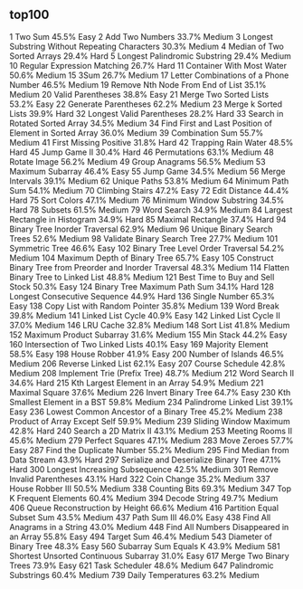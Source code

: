 top100
---
1	Two Sum	45.5%	Easy
2	Add Two Numbers	33.7%	Medium
3	Longest Substring Without Repeating Characters	30.3%	Medium
4	Median of Two Sorted Arrays	29.4%	Hard
5	Longest Palindromic Substring	29.4%	Medium
10	Regular Expression Matching	26.7%	Hard
11	Container With Most Water	50.6%	Medium
15	3Sum	26.7%	Medium
17	Letter Combinations of a Phone Number	46.5%	Medium
19	Remove Nth Node From End of List	35.1%	Medium
20	Valid Parentheses	38.8%	Easy
21	Merge Two Sorted Lists	53.2%	Easy
22	Generate Parentheses	62.2%	Medium
23	Merge k Sorted Lists	39.9%	Hard
32	Longest Valid Parentheses	28.2%	Hard
33	Search in Rotated Sorted Array	34.5%	Medium
34	Find First and Last Position of Element in Sorted Array	36.0%	Medium
39	Combination Sum	55.7%	Medium
41	First Missing Positive	31.8%	Hard
42	Trapping Rain Water	48.5%	Hard
45	Jump Game II	30.4%	Hard
46	Permutations	63.1%	Medium
48	Rotate Image	56.2%	Medium
49	Group Anagrams	56.5%	Medium
53	Maximum Subarray	46.4%	Easy
55	Jump Game	34.5%	Medium
56	Merge Intervals	39.1%	Medium
62	Unique Paths	53.8%	Medium
64	Minimum Path Sum	54.1%	Medium
70	Climbing Stairs	47.2%	Easy
72	Edit Distance	44.4%	Hard
75	Sort Colors	47.1%	Medium
76	Minimum Window Substring	34.5%	Hard
78	Subsets	61.5%	Medium
79	Word Search	34.9%	Medium
84	Largest Rectangle in Histogram	34.9%	Hard
85	Maximal Rectangle	37.4%	Hard
94	Binary Tree Inorder Traversal	62.9%	Medium
96	Unique Binary Search Trees	52.6%	Medium
98	Validate Binary Search Tree	27.7%	Medium
101	Symmetric Tree	46.6%	Easy
102	Binary Tree Level Order Traversal	54.2%	Medium
104	Maximum Depth of Binary Tree	65.7%	Easy
105	Construct Binary Tree from Preorder and Inorder Traversal	48.3%	Medium
114	Flatten Binary Tree to Linked List	48.8%	Medium
121	Best Time to Buy and Sell Stock	50.3%	Easy
124	Binary Tree Maximum Path Sum	34.1%	Hard
128	Longest Consecutive Sequence	44.9%	Hard
136	Single Number	65.3%	Easy
138	Copy List with Random Pointer	35.8%	Medium
139	Word Break	39.8%	Medium
141	Linked List Cycle	40.9%	Easy
142	Linked List Cycle II	37.0%	Medium
146	LRU Cache	32.8%	Medium
148	Sort List	41.8%	Medium
152	Maximum Product Subarray	31.6%	Medium
155	Min Stack	44.2%	Easy
160	Intersection of Two Linked Lists	40.1%	Easy
169	Majority Element	58.5%	Easy
198	House Robber	41.9%	Easy
200	Number of Islands	46.5%	Medium
206	Reverse Linked List	62.1%	Easy
207	Course Schedule	42.8%	Medium
208	Implement Trie (Prefix Tree)	48.7%	Medium
212	Word Search II	34.6%	Hard
215	Kth Largest Element in an Array	54.9%	Medium
221	Maximal Square	37.6%	Medium
226	Invert Binary Tree	64.7%	Easy
230	Kth Smallest Element in a BST	59.8%	Medium
234	Palindrome Linked List	39.1%	Easy
236	Lowest Common Ancestor of a Binary Tree	45.2%	Medium
238	Product of Array Except Self	59.9%	Medium
239	Sliding Window Maximum	42.8%	Hard
240	Search a 2D Matrix II	43.1%	Medium
253	Meeting Rooms II	45.6%	Medium
279	Perfect Squares	47.1%	Medium
283	Move Zeroes	57.7%	Easy
287	Find the Duplicate Number	55.2%	Medium
295	Find Median from Data Stream	43.9%	Hard
297	Serialize and Deserialize Binary Tree	47.1%	Hard
300	Longest Increasing Subsequence	42.5%	Medium
301	Remove Invalid Parentheses	43.1%	Hard
322	Coin Change	35.2%	Medium
337	House Robber III	50.5%	Medium
338	Counting Bits	69.3%	Medium
347	Top K Frequent Elements	60.4%	Medium
394	Decode String	49.7%	Medium
406	Queue Reconstruction by Height	66.6%	Medium
416	Partition Equal Subset Sum	43.5%	Medium
437	Path Sum III	46.0%	Easy
438	Find All Anagrams in a String	43.0%	Medium
448	Find All Numbers Disappeared in an Array	55.8%	Easy
494	Target Sum	46.4%	Medium
543	Diameter of Binary Tree	48.3%	Easy
560	Subarray Sum Equals K	43.9%	Medium
581	Shortest Unsorted Continuous Subarray	31.0%	Easy
617	Merge Two Binary Trees	73.9%	Easy
621	Task Scheduler	48.6%	Medium
647	Palindromic Substrings	60.4%	Medium
739	Daily Temperatures	63.2%	Medium